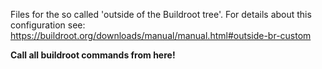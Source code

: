 Files for the so called 'outside of the Buildroot tree'.
For details about this configuration see: https://buildroot.org/downloads/manual/manual.html#outside-br-custom

**Call all buildroot commands from here!**
